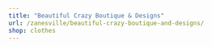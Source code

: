 ```yaml
---
title: "Beautiful Crazy Boutique & Designs"
url: /zanesville/beautiful-crazy-boutique-and-designs/
shop: clothes
---
```

